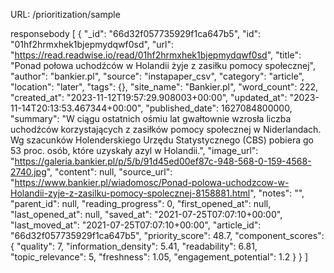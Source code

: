 URL: /prioritization/sample

responsebody
[
  {
    "_id": "66d32f057735929f1ca647b5",
    "id": "01hf2hrmxhek1bjepmydqwf0sd",
    "url": "https://read.readwise.io/read/01hf2hrmxhek1bjepmydqwf0sd",
    "title": "Ponad połowa uchodźców w Holandii żyje z zasiłku pomocy społecznej",
    "author": "bankier.pl",
    "source": "instapaper_csv",
    "category": "article",
    "location": "later",
    "tags": {},
    "site_name": "Bankier.pl",
    "word_count": 222,
    "created_at": "2023-11-12T19:57:29.908003+00:00",
    "updated_at": "2023-11-14T20:13:53.467344+00:00",
    "published_date": 1627084800000,
    "summary": "W ciągu ostatnich ośmiu lat gwałtownie wzrosła liczba uchodźców korzystających z zasiłków pomocy społecznej w Niderlandach. Wg szacunków Holenderskiego Urzędu Statystycznego (CBS) pobiera go 53 proc. osób, które uzyskały azyl w Holandii.",
    "image_url": "https://galeria.bankier.pl/p/5/b/91d45ed00ef87c-948-568-0-159-4568-2740.jpg",
    "content": null,
    "source_url": "https://www.bankier.pl/wiadomosc/Ponad-polowa-uchodzcow-w-Holandii-zyje-z-zasilku-pomocy-spolecznej-8158881.html",
    "notes": "",
    "parent_id": null,
    "reading_progress": 0,
    "first_opened_at": null,
    "last_opened_at": null,
    "saved_at": "2021-07-25T07:07:10+00:00",
    "last_moved_at": "2021-07-25T07:07:10+00:00",
    "article_id": "66d32f057735929f1ca647b5",
    "priority_score": 48.7,
    "component_scores": {
      "quality": 7,
      "information_density": 5.41,
      "readability": 6.81,
      "topic_relevance": 5,
      "freshness": 1.05,
      "engagement_potential": 1.2
    }
  }
]